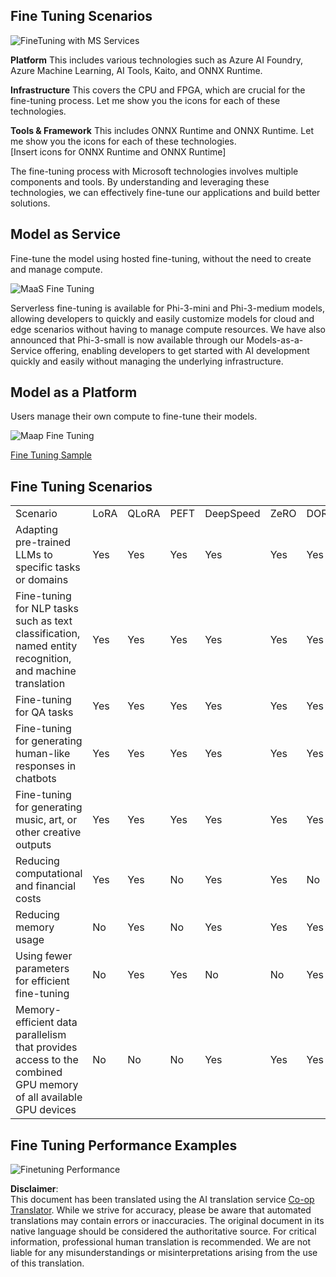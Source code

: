 <!--
CO_OP_TRANSLATOR_METADATA:
{
  "original_hash": "cb5648935f63edc17e95ce38f23adc32",
  "translation_date": "2025-07-09T19:07:12+00:00",
  "source_file": "md/03.FineTuning/FineTuning_Scenarios.md",
  "language_code": "en"
}
-->
## Fine Tuning Scenarios

![FineTuning with MS Services](../../../../imgs/03/intro/FinetuningwithMS.png)

**Platform** This includes various technologies such as Azure AI Foundry, Azure Machine Learning, AI Tools, Kaito, and ONNX Runtime.

**Infrastructure** This covers the CPU and FPGA, which are crucial for the fine-tuning process. Let me show you the icons for each of these technologies.

**Tools & Framework** This includes ONNX Runtime and ONNX Runtime. Let me show you the icons for each of these technologies.  
[Insert icons for ONNX Runtime and ONNX Runtime]

The fine-tuning process with Microsoft technologies involves multiple components and tools. By understanding and leveraging these technologies, we can effectively fine-tune our applications and build better solutions.

## Model as Service

Fine-tune the model using hosted fine-tuning, without the need to create and manage compute.

![MaaS Fine Tuning](../../../../imgs/03/intro/MaaSfinetune.png)

Serverless fine-tuning is available for Phi-3-mini and Phi-3-medium models, allowing developers to quickly and easily customize models for cloud and edge scenarios without having to manage compute resources. We have also announced that Phi-3-small is now available through our Models-as-a-Service offering, enabling developers to get started with AI development quickly and easily without managing the underlying infrastructure.

## Model as a Platform

Users manage their own compute to fine-tune their models.

![Maap Fine Tuning](../../../../imgs/03/intro/MaaPFinetune.png)

[Fine Tuning Sample](https://github.com/Azure/azureml-examples/blob/main/sdk/python/foundation-models/system/finetune/chat-completion/chat-completion.ipynb)

## Fine Tuning Scenarios

| | | | | | | |
|-|-|-|-|-|-|-|
|Scenario|LoRA|QLoRA|PEFT|DeepSpeed|ZeRO|DORA|
|Adapting pre-trained LLMs to specific tasks or domains|Yes|Yes|Yes|Yes|Yes|Yes|
|Fine-tuning for NLP tasks such as text classification, named entity recognition, and machine translation|Yes|Yes|Yes|Yes|Yes|Yes|
|Fine-tuning for QA tasks|Yes|Yes|Yes|Yes|Yes|Yes|
|Fine-tuning for generating human-like responses in chatbots|Yes|Yes|Yes|Yes|Yes|Yes|
|Fine-tuning for generating music, art, or other creative outputs|Yes|Yes|Yes|Yes|Yes|Yes|
|Reducing computational and financial costs|Yes|Yes|No|Yes|Yes|No|
|Reducing memory usage|No|Yes|No|Yes|Yes|Yes|
|Using fewer parameters for efficient fine-tuning|No|Yes|Yes|No|No|Yes|
|Memory-efficient data parallelism that provides access to the combined GPU memory of all available GPU devices|No|No|No|Yes|Yes|Yes|

## Fine Tuning Performance Examples

![Finetuning Performance](../../../../imgs/03/intro/Finetuningexamples.png)

**Disclaimer**:  
This document has been translated using the AI translation service [Co-op Translator](https://github.com/Azure/co-op-translator). While we strive for accuracy, please be aware that automated translations may contain errors or inaccuracies. The original document in its native language should be considered the authoritative source. For critical information, professional human translation is recommended. We are not liable for any misunderstandings or misinterpretations arising from the use of this translation.